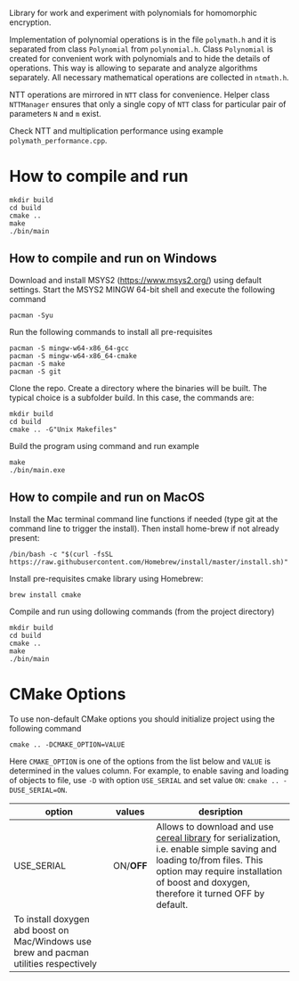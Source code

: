 Library for work and experiment with polynomials for homomorphic encryption. 

Implementation of polynomial operations is in the file `polymath.h` and it is separated from class `Polynomial` from `polynomial.h`. 
Class `Polynomial` is created for convenient work with polynomials and to hide the details of operations. 
This way is allowing to separate and analyze algorithms separately. All necessary mathematical operations are collected in `ntmath.h`.

NTT operations are mirrored in `NTT` class for convenience. Helper class `NTTManager` ensures that only a single copy of `NTT` class for particular pair of parameters `N` and `m` exist.

Check NTT and multiplication performance using example `polymath_performance.cpp`.

# How to compile and run

```
mkdir build
cd build
cmake ..
make 
./bin/main
```

## How to compile and run on Windows

Download and install MSYS2 (https://www.msys2.org/) using default settings. Start the MSYS2 MINGW 64-bit shell and execute the following command
```
pacman -Syu
```
Run the following commands to install all pre-requisites
```
pacman -S mingw-w64-x86_64-gcc
pacman -S mingw-w64-x86_64-cmake
pacman -S make
pacman -S git
```
Clone the repo. Create a directory where the binaries will be built. The typical choice is a subfolder build. In this case, the commands are:
```
mkdir build
cd build
cmake .. -G"Unix Makefiles"
```
Build the program using command and run example
```
make
./bin/main.exe
```
## How to compile and run on MacOS

Install the Mac terminal command line functions if needed (type git at the command line to trigger the install). Then install home-brew if not already present:
```
/bin/bash -c "$(curl -fsSL https://raw.githubusercontent.com/Homebrew/install/master/install.sh)"
```
Install pre-requisites cmake library using Homebrew:
```
brew install cmake
```
Compile and run using dollowing commands (from the project directory)
```
mkdir build
cd build
cmake ..
make 
./bin/main
```

# CMake Options

To use non-default CMake options you should initialize project using the following command
```
cmake .. -DCMAKE_OPTION=VALUE
```
Here `CMAKE_OPTION` is one of the options from the list below and `VALUE` is determined in the values column.
For example, to enable saving and loading of objects to file, use `-D` with option `USE_SERIAL` and set value `ON`: 
`cmake .. -DUSE_SERIAL=ON`. 

| option | values | desription |   
|--------|-------|------------|
|USE_SERIAL| ON/**OFF** | Allows to download and use [cereal library](https://uscilab.github.io/cereal/) for serialization, i.e. enable simple saving and loading to/from files. This option may require installation of boost and doxygen, therefore it turned OFF by default. 
To install doxygen abd boost on Mac/Windows use brew and pacman utilities respectively | 
